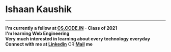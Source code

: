 
<!DOCTYPE html>
<html lang="en">
<head>
    <h1> Ishaan Kaushik </h1>
</head>
<body>
    <hr>
    <div class="para"><p>
       <b> I'm currently a fellow at <a href="CS.CODE.IN">CS.CODE.IN</a> - Class of 2021 </b> <br>
       <b> I'm learning Web Engineering </b> <br>
       <b> Very much interested in learning about every technology everyday </b> <br>
       <b> Connect with me at <a href="https://www.linkedin.com/in/ishaan-kaushik-734245209/">Linkedin</a></b> OR
       <b> <a href = "ishaankaushik91@gmail.com">Mail</a> me</b>
    </p></div>
    
</body>
</html>


